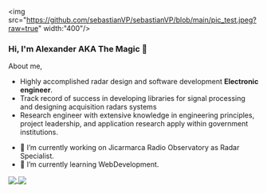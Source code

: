 <!---
![alt text](https://github.com/sebastianVP/sebastianVP/blob/main/pic_test.jpeg?raw=true)
-->
<img src="https://github.com/sebastianVP/sebastianVP/blob/main/pic_test.jpeg?raw=true" width:"400"/>
### Hi, I'm Alexander AKA The Magic 👋

About me,
* Highly accomplished radar design and software development **Electronic engineer**.
* Track record of success in developing libraries for signal processing and designing acquisition radars systems
* Research engineer with extensive knowledge in engineering principles, project leadership, and application research apply within government institutions.

- 🔭 I’m currently working on Jicarmarca Radio Observatory as Radar Specialist.
- 🌱 I’m currently learning WebDevelopment.

<a href="https://github.com/anuraghazra/github-readme-stats">
  <img height=180 align="center" src="https://github-readme-stats.vercel.app/api?username=sebastianVP&show_icons=true&theme=dark" />
</a>
<a href="https://github.com/anuraghazra/convoychat">
  <img height=180 align="center" src="https://github-readme-stats.vercel.app/api/top-langs?username=sebastianVP&show_icons=true&theme=dark&layout=compact&langs_count=8&card_width=335" />
</a>



<!--
**sebastianVP/sebastianVP** is a ✨ _special_ ✨ repository because its `README.md` (this file) appears on your GitHub profile.

Here are some ideas to get you started:

- 🔭 I’m currently working on ...
- 🌱 I’m currently learning ...
- 👯 I’m looking to collaborate on ...
- 🤔 I’m looking for help with ...
- 💬 Ask me about ...
- 📫 How to reach me: ...
- 😄 Pronouns: ...
- ⚡ Fun fact: ...
-->
